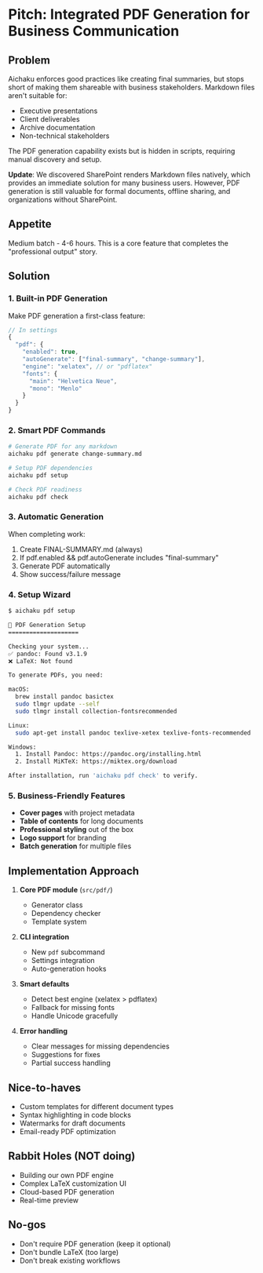 # Pitch: Integrated PDF Generation for Business Communication

## Problem

Aichaku enforces good practices like creating final summaries, but stops short
of making them shareable with business stakeholders. Markdown files aren't
suitable for:

- Executive presentations
- Client deliverables
- Archive documentation
- Non-technical stakeholders

The PDF generation capability exists but is hidden in scripts, requiring manual
discovery and setup.

**Update**: We discovered SharePoint renders Markdown files natively, which
provides an immediate solution for many business users. However, PDF generation
is still valuable for formal documents, offline sharing, and organizations
without SharePoint.

## Appetite

Medium batch - 4-6 hours. This is a core feature that completes the
"professional output" story.

## Solution

### 1. Built-in PDF Generation

Make PDF generation a first-class feature:

```typescript
// In settings
{
  "pdf": {
    "enabled": true,
    "autoGenerate": ["final-summary", "change-summary"],
    "engine": "xelatex", // or "pdflatex"
    "fonts": {
      "main": "Helvetica Neue",
      "mono": "Menlo"
    }
  }
}
```

### 2. Smart PDF Commands

```bash
# Generate PDF for any markdown
aichaku pdf generate change-summary.md

# Setup PDF dependencies
aichaku pdf setup

# Check PDF readiness
aichaku pdf check
```

### 3. Automatic Generation

When completing work:

1. Create FINAL-SUMMARY.md (always)
2. If pdf.enabled && pdf.autoGenerate includes "final-summary"
3. Generate PDF automatically
4. Show success/failure message

### 4. Setup Wizard

```bash
$ aichaku pdf setup

📄 PDF Generation Setup
====================

Checking your system...
✅ pandoc: Found v3.1.9
❌ LaTeX: Not found

To generate PDFs, you need:

macOS:
  brew install pandoc basictex
  sudo tlmgr update --self
  sudo tlmgr install collection-fontsrecommended

Linux:
  sudo apt-get install pandoc texlive-xetex texlive-fonts-recommended

Windows:
  1. Install Pandoc: https://pandoc.org/installing.html
  2. Install MiKTeX: https://miktex.org/download

After installation, run 'aichaku pdf check' to verify.
```

### 5. Business-Friendly Features

- **Cover pages** with project metadata
- **Table of contents** for long documents
- **Professional styling** out of the box
- **Logo support** for branding
- **Batch generation** for multiple files

## Implementation Approach

1. **Core PDF module** (`src/pdf/`)
   - Generator class
   - Dependency checker
   - Template system

2. **CLI integration**
   - New `pdf` subcommand
   - Settings integration
   - Auto-generation hooks

3. **Smart defaults**
   - Detect best engine (xelatex > pdflatex)
   - Fallback for missing fonts
   - Handle Unicode gracefully

4. **Error handling**
   - Clear messages for missing dependencies
   - Suggestions for fixes
   - Partial success handling

## Nice-to-haves

- Custom templates for different document types
- Syntax highlighting in code blocks
- Watermarks for draft documents
- Email-ready PDF optimization

## Rabbit Holes (NOT doing)

- Building our own PDF engine
- Complex LaTeX customization UI
- Cloud-based PDF generation
- Real-time preview

## No-gos

- Don't require PDF generation (keep it optional)
- Don't bundle LaTeX (too large)
- Don't break existing workflows
